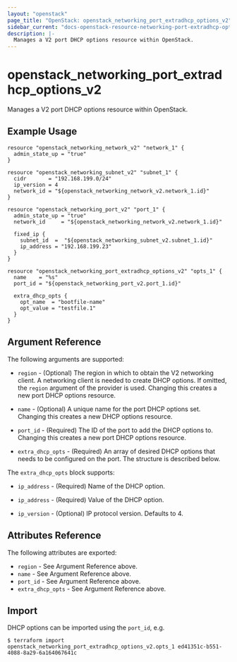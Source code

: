 ```yaml
---
layout: "openstack"
page_title: "OpenStack: openstack_networking_port_extradhcp_options_v2"
sidebar_current: "docs-openstack-resource-networking-port-extradhcp-options-v2"
description: |-
  Manages a V2 port DHCP options resource within OpenStack.
---
```


# openstack\_networking\_port\_extradhcp\_options_v2

Manages a V2 port DHCP options resource within OpenStack.

## Example Usage

```hcl
resource "openstack_networking_network_v2" "network_1" {
  admin_state_up = "true"
}

resource "openstack_networking_subnet_v2" "subnet_1" {
  cidr       = "192.168.199.0/24"
  ip_version = 4
  network_id = "${openstack_networking_network_v2.network_1.id}"
}

resource "openstack_networking_port_v2" "port_1" {
  admin_state_up = "true"
  network_id     = "${openstack_networking_network_v2.network_1.id}"

  fixed_ip {
    subnet_id  =  "${openstack_networking_subnet_v2.subnet_1.id}"
    ip_address = "192.168.199.23"
  }
}

resource "openstack_networking_port_extradhcp_options_v2" "opts_1" {
  name    = "%s"
  port_id = "${openstack_networking_port_v2.port_1.id}"

  extra_dhcp_opts {
    opt_name  = "bootfile-name"
    opt_value = "testfile.1"
  }
}
```

## Argument Reference

The following arguments are supported:

* `region` - (Optional) The region in which to obtain the V2 networking client.
    A networking client is needed to create DHCP options. If omitted, the
    `region` argument of the provider is used. Changing this creates a new
    port DHCP options resource.

* `name` - (Optional) A unique name for the port DHCP options set. Changing this
    creates a new DHCP options resource.

* `port_id` - (Required) The ID of the port to add the DHCP options to. Changing
    this creates a new port DHCP options resource.

* `extra_dhcp_opts` - (Required) An array of desired DHCP options that needs to
    be configured on the port. The structure is described below.

The `extra_dhcp_opts` block supports:

* `ip_address` - (Required) Name of the DHCP option.

* `ip_address` - (Required) Value of the DHCP option.

* `ip_version` - (Optional) IP protocol version. Defaults to 4.

## Attributes Reference

The following attributes are exported:

* `region` - See Argument Reference above.
* `name` - See Argument Reference above.
* `port_id` - See Argument Reference above.
* `extra_dhcp_opts` - See Argument Reference above.

## Import

DHCP options can be imported using the `port_id`, e.g.

```
$ terraform import openstack_networking_port_extradhcp_options_v2.opts_1 ed41351c-b551-4088-8a29-6a164067641c
```
